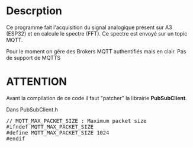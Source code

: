<h1>Descrption</h1>

Ce programme fait l'acquisition du signal analogique présent sur A3 (ESP32) et en calcule le spectre (FFT).
Ce spectre est envoyé sur un topic MQTT.

Pour le moment on gère des Brokers MQTT authentifiés mais en clair. Pas de support de MQTTS

<h1>ATTENTION</h1>

Avant la compilation de ce code il faut "patcher" la librairie <b>PubSubClient</b>.

Dans PubSubClient.h

<pre>
// MQTT_MAX_PACKET_SIZE : Maximum packet size
#ifndef MQTT_MAX_PACKET_SIZE
#define MQTT_MAX_PACKET_SIZE 1024
#endif
</pre>
